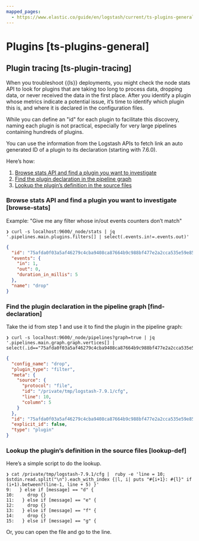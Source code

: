 ```yaml
---
mapped_pages:
  - https://www.elastic.co/guide/en/logstash/current/ts-plugins-general.html
---
```


# Plugins [ts-plugins-general]


## Plugin tracing [ts-plugin-tracing] 

When you troubleshoot {{ls}} deployments, you might check the node stats API to look for plugins that are taking too long to process data, dropping data, or never received the data in the first place. After you identify a plugin whose metrics indicate a potential issue, it’s time to identify which plugin this is, and where it is declared in the configuration files.

While you can define an "id" for each plugin to facilitate this discovery, naming each plugin is not practical, especially for very large pipelines containing hundreds of plugins.

You can use the information from the Logstash APIs to fetch link an auto generated ID of a plugin to its declaration (starting with 7.6.0).

Here’s how:

1. [Browse stats API and find a plugin you want to investigate](#browse-stats)
2. [Find the plugin declaration in the pipeline graph](#find-declaration)
3. [Lookup the plugin’s definition in the source files](#lookup-def)


### Browse stats API and find a plugin you want to investigate [browse-stats] 

Example: "Give me any filter whose in/out events counters don’t match"

```shell
❯ curl -s localhost:9600/_node/stats | jq '.pipelines.main.plugins.filters[] | select(.events.in!=.events.out)'
```

```json
{
  "id": "75afda0f03a5af46279c4cba9408ca87664b9c988bf477e2a2cca535e59e856f",
  "events": {
    "in": 1,
    "out": 0,
    "duration_in_millis": 5
  },
  "name": "drop"
}
```


### Find the plugin declaration in the pipeline graph [find-declaration] 

Take the id from step 1 and use it to find the plugin in the pipeline graph:

```shell
❯ curl -s localhost:9600/_node/pipelines?graph=true | jq '.pipelines.main.graph.graph.vertices[] | select(.id=="75afda0f03a5af46279c4cba9408ca87664b9c988bf477e2a2cca535e59e856f")'
```

```json
{
  "config_name": "drop",
  "plugin_type": "filter",
  "meta": {
    "source": {
      "protocol": "file",
      "id": "/private/tmp/logstash-7.9.1/cfg",
      "line": 10,
      "column": 5
    }
  },
  "id": "75afda0f03a5af46279c4cba9408ca87664b9c988bf477e2a2cca535e59e856f",
  "explicit_id": false,
  "type": "plugin"
}
```


### Lookup the plugin’s definition in the source files [lookup-def] 

Here’s a simple script to do the lookup.

```shell
❯ cat /private/tmp/logstash-7.9.1/cfg |  ruby -e 'line = 10; $stdin.read.split("\n").each_with_index {|l, i| puts "#{i+1}: #{l}" if (i+1).between?(line-1, line + 5) }'
9:   } else if [message] == "d" {
10:     drop {}
11:   } else if [message] == "e" {
12:     drop {}
13:   } else if [message] == "f" {
14:     drop {}
15:   } else if [message] == "g" {
```

Or, you can open the file and go to the line.


